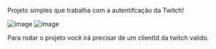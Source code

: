 Projeto simples que trabalha com a autentifcação da Twitch!

![image](https://github.com/DemetriusLeonardoBantim/react-native-stream-datas/assets/67908082/43fbb0da-90c9-4e03-bf74-c6d66d890fd1)
![image](https://github.com/DemetriusLeonardoBantim/react-native-stream-datas/assets/67908082/9717cc55-173c-460f-a2b0-16695a901a18)

Para rodar o projeto você irá precisar de um clientId da twitch valido. 
